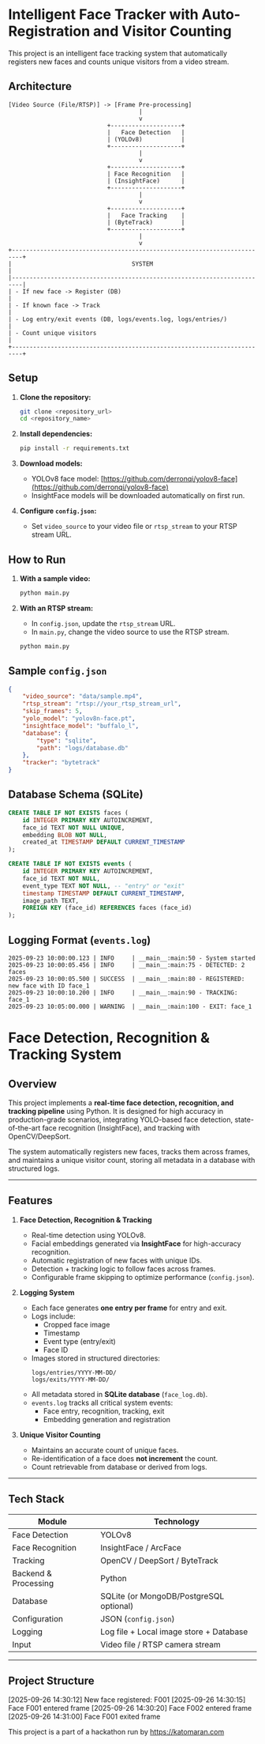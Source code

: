 # Intelligent Face Tracker with Auto-Registration and Visitor Counting

This project is an intelligent face tracking system that automatically registers new faces and counts unique visitors from a video stream.

## Architecture

```
[Video Source (File/RTSP)] -> [Frame Pre-processing]
                                     |
                                     v
                            +--------------------+
                            |   Face Detection   |
                            | (YOLOv8)           |
                            +--------------------+
                                     |
                                     v
                            +--------------------+
                            | Face Recognition   |
                            | (InsightFace)      |
                            +--------------------+
                                     |
                                     v
                            +--------------------+
                            |   Face Tracking    |
                            | (ByteTrack)        |
                            +--------------------+
                                     |
                                     v
+-------------------------------------------------------------------------+
|                                  SYSTEM                                 |
|-------------------------------------------------------------------------|
| - If new face -> Register (DB)                                          |
| - If known face -> Track                                                |
| - Log entry/exit events (DB, logs/events.log, logs/entries/)            |
| - Count unique visitors                                                 |
+-------------------------------------------------------------------------+

```

## Setup

1. **Clone the repository:**
   ```bash
   git clone <repository_url>
   cd <repository_name>
   ```

2. **Install dependencies:**
   ```bash
   pip install -r requirements.txt
   ```

3. **Download models:**
   - YOLOv8 face model: [https://github.com/derronqi/yolov8-face](https://github.com/derronqi/yolov8-face)
   - InsightFace models will be downloaded automatically on first run.

4. **Configure `config.json`:**
   - Set `video_source` to your video file or `rtsp_stream` to your RTSP stream URL.

## How to Run

1. **With a sample video:**
   ```bash
   python main.py
   ```

2. **With an RTSP stream:**
   - In `config.json`, update the `rtsp_stream` URL.
   - In `main.py`, change the video source to use the RTSP stream.
   ```bash
   python main.py
   ```

## Sample `config.json`

```json
{
    "video_source": "data/sample.mp4",
    "rtsp_stream": "rtsp://your_rtsp_stream_url",
    "skip_frames": 5,
    "yolo_model": "yolov8n-face.pt",
    "insightface_model": "buffalo_l",
    "database": {
        "type": "sqlite",
        "path": "logs/database.db"
    },
    "tracker": "bytetrack"
}
```

## Database Schema (SQLite)

```sql
CREATE TABLE IF NOT EXISTS faces (
    id INTEGER PRIMARY KEY AUTOINCREMENT,
    face_id TEXT NOT NULL UNIQUE,
    embedding BLOB NOT NULL,
    created_at TIMESTAMP DEFAULT CURRENT_TIMESTAMP
);

CREATE TABLE IF NOT EXISTS events (
    id INTEGER PRIMARY KEY AUTOINCREMENT,
    face_id TEXT NOT NULL,
    event_type TEXT NOT NULL, -- "entry" or "exit"
    timestamp TIMESTAMP DEFAULT CURRENT_TIMESTAMP,
    image_path TEXT,
    FOREIGN KEY (face_id) REFERENCES faces (face_id)
);
```

## Logging Format (`events.log`)

```
2025-09-23 10:00:00.123 | INFO     | __main__:main:50 - System started
2025-09-23 10:00:05.456 | INFO     | __main__:main:75 - DETECTED: 2 faces
2025-09-23 10:00:05.500 | SUCCESS  | __main__:main:80 - REGISTERED: new face with ID face_1
2025-09-23 10:00:10.200 | INFO     | __main__:main:90 - TRACKING: face_1
2025-09-23 10:05:00.000 | WARNING  | __main__:main:100 - EXIT: face_1
```

# Face Detection, Recognition & Tracking System

## Overview
This project implements a **real-time face detection, recognition, and tracking pipeline** using Python. It is designed for high accuracy in production-grade scenarios, integrating YOLO-based face detection, state-of-the-art face recognition (InsightFace), and tracking with OpenCV/DeepSort.  

The system automatically registers new faces, tracks them across frames, and maintains a unique visitor count, storing all metadata in a database with structured logs.

---

## Features

1. **Face Detection, Recognition & Tracking**
   - Real-time detection using YOLOv8.
   - Facial embeddings generated via **InsightFace** for high-accuracy recognition.
   - Automatic registration of new faces with unique IDs.
   - Detection + tracking logic to follow faces across frames.
   - Configurable frame skipping to optimize performance (`config.json`).

2. **Logging System**
   - Each face generates **one entry per frame** for entry and exit.
   - Logs include:
     - Cropped face image
     - Timestamp
     - Event type (entry/exit)
     - Face ID
   - Images stored in structured directories:  
     ```
     logs/entries/YYYY-MM-DD/
     logs/exits/YYYY-MM-DD/
     ```
   - All metadata stored in **SQLite database** (`face_log.db`).
   - `events.log` tracks all critical system events:
     - Face entry, recognition, tracking, exit
     - Embedding generation and registration

3. **Unique Visitor Counting**
   - Maintains an accurate count of unique faces.
   - Re-identification of a face does **not increment** the count.
   - Count retrievable from database or derived from logs.

---

## Tech Stack

| Module                | Technology                                   |
|-----------------------|---------------------------------------------|
| Face Detection        | YOLOv8                                      |
| Face Recognition      | InsightFace / ArcFace                        |
| Tracking              | OpenCV / DeepSort / ByteTrack                |
| Backend & Processing  | Python                                       |
| Database              | SQLite (or MongoDB/PostgreSQL optional)     |
| Configuration         | JSON (`config.json`)                         |
| Logging               | Log file + Local image store + Database      |
| Input                 | Video file / RTSP camera stream              |

---

## Project Structure

[2025-09-26 14:30:12] New face registered: F001
[2025-09-26 14:30:15] Face F001 entered frame
[2025-09-26 14:30:20] Face F002 entered frame
[2025-09-26 14:31:00] Face F001 exited frame


This project is a part of a hackathon run by https://katomaran.com
